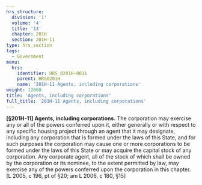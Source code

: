 ```yaml
---
hrs_structure:
  division: '1'
  volume: '4'
  title: '13'
  chapter: 201H
  section: 201H-11
type: hrs_section
tags:
  - Government
menu:
  hrs:
    identifier: HRS_0201H-0011
    parent: HRS0201H
    name: '201H-11 Agents, including corporations'
weight: 12060
title: 'Agents, including corporations'
full_title: '201H-11 Agents, including corporations'
---
```

**[§201H-11] Agents, including corporations.** The corporation may exercise any or all of the powers conferred upon it, either generally or with respect to any specific housing project through an agent that it may designate, including any corporation that is formed under the laws of this State, and for such purposes the corporation may cause one or more corporations to be formed under the laws of this State or may acquire the capital stock of any corporation. Any corporate agent, all of the stock of which shall be owned by the corporation or its nominee, to the extent permitted by law, may exercise any of the powers conferred upon the corporation in this chapter. [L 2005, c 196, pt of §20; am L 2006, c 180, §15]